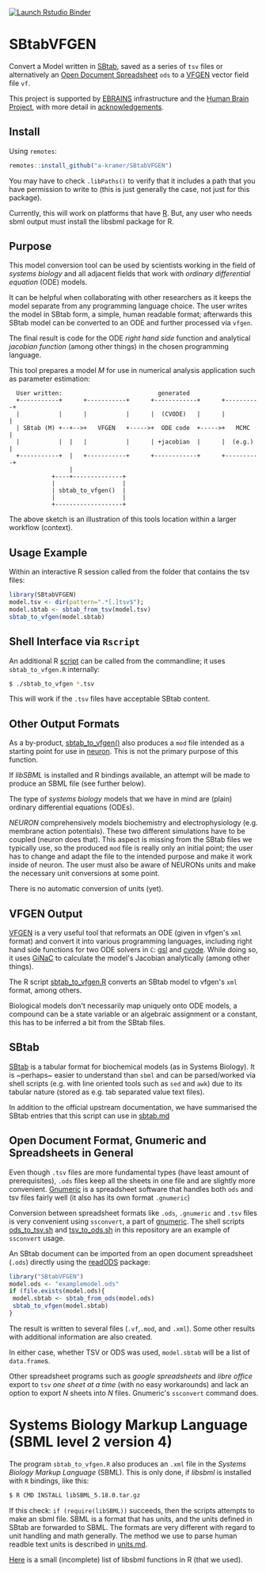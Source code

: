 <!-- badges: start -->
[![Launch Rstudio Binder](http://mybinder.org/badge_logo.svg)](https://mybinder.org/v2/gh/a-kramer/SBtabVFGEN/master?urlpath=rstudio)
<!-- badges: end -->

# SBtabVFGEN

Convert a Model written in [SBtab](https://www.sbtab.net/), saved as a
series of `tsv` files or alternatively an [Open Document
Spreadsheet](https://www.documentfoundation.org/) `ods` to a
[VFGEN](https://warrenweckesser.github.io/vfgen/) vector field file
`vf`.

This project is supported by [EBRAINS](https://ebrains.eu)
infrastructure and the [Human Brain
Project](https://www.humanbrainproject.eu), with more detail in [acknowledgements](./ACKNOWLEDGMENTS.md).

## Install

Using `remotes`:
```R
remotes::install_github("a-kramer/SBtabVFGEN")
```
You may have to check `.libPaths()` to verify that it includes a path
that you have permission to write to (this is just generally the case,
not just for this package).

Currently, this will work on platforms that have
[R](https://www.r-project.org/). But, any user who needs sbml output
must install the libsbml package for R.

## Purpose

This model conversion tool can be used by scientists working in the
field of _systems biology_ and all adjacent fields that work with
_ordinary differential equation_ (ODE) models. 

It can be helpful when collaborating with other researchers as it keeps
the model separate from any programming language choice. The user writes the model
in SBtab form, a simple, human readable format; afterwards this SBtab
model can be converted to an ODE and further processed via `vfgen`.

The final result is code for the ODE _right hand side_ function and
analytical _jacobian function_ (among other things) in the chosen
programming language.

This tool prepares a model _M_ for use in numerical analysis application
such as parameter estimation:

```
  User written:                           generated
  +-----------+      +-----------+      +------------+      +----------+
  |           |      |           |      |  (CVODE)   |      |          |
  | SBtab (M) +--+-->+   VFGEN   +----->+  ODE code  +----->+   MCMC   |
  |           |  |   |           |      | +jacobian  |      |  (e.g.)  |
  +-----------+  |   +-----------+      +------------+      +----------+
                 |
            +----+--------------+
            |                   |
            | sbtab_to_vfgen()  |
            |                   |
            +-------------------+
```
The above sketch is an illustration of this tools location within a larger workflow (context).

## Usage Example

Within an interactive R session called from the folder that contains
the tsv files:
```R
library(SBtabVFGEN)
model.tsv <- dir(pattern=".*[.]tsv$");
model.sbtab <- sbtab_from_tsv(model.tsv)
sbtab_to_vfgen(model.sbtab)
```

## Shell Interface via `Rscript`

An additional R [script](./R/sbtab_to_vfgen) can be called from the commandline; it uses `sbtab_to_vfgen.R` internally:
```bash
$ ./sbtab_to_vfgen *.tsv
```
This will work if the `.tsv` files have acceptable SBtab content.

## Other Output Formats 

As a by-product, [sbtab_to_vfgen()](./R/sbtab_to_vfgen.R) also produces
a `mod` file intended as a starting point for use in
[neuron](https://neuron.yale.edu/neuron/). This is not the primary
purpose of this function.

If _libSBML_ is installed and R bindings available, an attempt will be
made to produce an SBML file (see further below).

The type of _systems biology_ models that we have in mind are
(plain) ordinary differential equations (ODEs). 

_NEURON_ comprehensively models biochemistry and electrophysiology
(e.g. membrane action potentials). These two different simulations
have to be coupled (neuron does that). This aspect is missing from the
SBtab files we typically use, so the produced `mod` file is really
only an initial point; the user has to change and adapt the file to
the intended purpose and make it work inside of neuron. The user must
also be aware of NEURONs units and make the necessary unit
conversions at some point.

There is no automatic conversion of units (yet).


## VFGEN Output

[VFGEN](https://github.com/WarrenWeckesser/vfgen) is a very useful
tool that reformats an ODE (given in vfgen's `xml` format) and
convert it into various programming languages, including right hand
side functions for two ODE solvers in `C`:
[gsl](https://www.gnu.org/software/gsl/doc/html/ode-initval.html) and
[cvode](https://computing.llnl.gov/projects/sundials/cvode). While
doing so, it uses [GiNaC](https://ginac.de/) to calculate the model's
Jacobian analytically (among other things). 

The R script [sbtab_to_vfgen.R](./sbtab_to_vfgen.R) converts an SBtab model to vfgen's
`xml` format, among others.

Biological models don't necessarily map uniquely onto ODE models, a
compound can be a state variable or an algebraic assignment or a
constant, this has to be inferred a bit from the SBtab files.

## SBtab

[SBtab](https://www.sbtab.net/) is a tabular format for biochemical
models (as in Systems Biology). It is ~perhaps~ easier to understand
than `sbml` and can be parsed/worked via shell scripts (e.g. with line
oriented tools such as `sed` and `awk`) due to its tabular nature
(stored as e.g. tab separated value text files).

In addition to the official upstream documentation, we have summarised the SBtab entries that this script can use in [sbtab.md](./docs/sbtab.md) 

## Open Document Format, Gnumeric and Spreadsheets in General

Even though `.tsv` files are more fundamental types (have least amount
of prerequisites), `.ods` files keep all the sheets in one file and
are slightly more convenient. [Gnumeric](http://www.gnumeric.org/) is
a spreadsheet software that handles both `ods` and tsv files fairly
well (it also has its own format `.gnumeric`)

Conversion between spreadsheet formats like `.ods`, `.gnumeric` and
`.tsv` files is very convenient using `ssconvert`, a part of
[gnumeric](http://www.gnumeric.org/). The shell scripts [ods_to_tsv.sh](./ods_to_tsv.sh) and [tsv_to_ods.sh](./tsv_to_ods.sh) in this
repository are an example of `ssconvert` usage.

An SBtab document can be imported from an open document spreadsheet (`.ods`) directly using the
[readODS](https://cran.r-project.org/web/packages/readODS/index.html)
package:
```R
library("SBtabVFGEN")
model.ods <- "examplemodel.ods" 
if (file.exists(model.ods){
 model.sbtab <- sbtab_from_ods(model.ods)
 sbtab_to_vfgen(model.sbtab)
}
```
The result is written to several files (`.vf`,`.mod`, and `.xml`). Some other results with additional information are also created. 

In either case, whether TSV or ODS was used, `model.sbtab` will be a
list of `data.frame`s.

Other spreadsheet programs such as _google spreadsheets_ and _libre
office_ export to `tsv` _one sheet at a time_ (with no easy
workarounds) and lack an option to export _N_ sheets into _N_
files. Gnumeric's `ssconvert` command does.

# Systems Biology Markup Language (SBML level 2 version 4)

The program `sbtab_to_vfgen.R` also produces an `.xml` file in the _Systems Biology Markup Language_ (SBML).
This is only done, if _libsbml_ is installed with `R` bindings, like this:

```bash
$ R CMD INSTALL libSBML_5.18.0.tar.gz
```
If this check: `if (require(libSBML))` succeeds, then the scripts attempts to make an sbml file. SBML is a format that has units, and the units defined in SBtab are forwarded to SBML. The formats are very different with regard to unit handling and math generally. The method we use to parse human readble text units is described in [units.md](./docs/units.md).

[Here](./docs/libsbml.md) is a small (incomplete) list of libsbml functions
in R (that we used).


